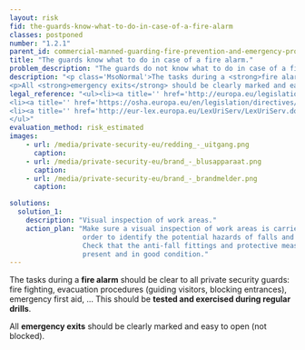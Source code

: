 ```yaml
---
layout: risk
fid: the-guards-know-what-to-do-in-case-of-a-fire-alarm
classes: postponed
number: "1.2.1"
parent_id: commercial-manned-guarding-fire-prevention-and-emergency-procedures
title: "The guards know what to do in case of a fire alarm."
problem_description: "The guards do not know what to do in case of a fire alarm."
description: "<p class='MsoNormal'>The tasks during a <strong>fire alarm</strong> should be clear to all private security guards: fire fighting, evacuation procedures (guiding visitors, blocking entrances), emergency first aid, ... This should be <strong>tested and exercised during regular drills</strong>.</p>&#13;
<p>All <strong>emergency exits</strong> should be clearly marked and easy to open (not blocked).</p>"
legal_reference: "<ul><li><a title='' href='http://europa.eu/legislation_summaries/employment_and_social_policy/health_hygiene_safety_at_work/c11113_en.htm' rel='nofollow' target='_blank'>89/391/CEE Implementing measures to improve the health and safety of workers (framework directive).</a></li>&#13;
<li><a title='' href='https://osha.europa.eu/en/legislation/directives/workplaces-equipment-signs-personal-protective-equipment/osh-directives/2' rel='nofollow' target='_blank'>89/654/EEC Directive on the minimum safety and health requirements for the workplace</a>.</li>&#13;
<li><a title='' href='http://eur-lex.europa.eu/LexUriServ/LexUriServ.do?uri=CELEX:01992L0058-20070627:EN:NOT' rel='nofollow' target='_blank'>92/58/EEC on the minimum requirements for the provision of safety and/or health signs at work</a>.</li>&#13;
</ul>"
evaluation_method: risk_estimated
images:
    - url: /media/private-security-eu/redding_-_uitgang.png
      caption: 
    - url: /media/private-security-eu/brand_-_blusapparaat.png
      caption: 
    - url: /media/private-security-eu/brand_-_brandmelder.png
      caption: 

solutions:
  solution_1:
    description: "Visual inspection of work areas."
    action_plan: "Make sure a visual inspection of work areas is carried out in
                  order to identify the potential hazards of falls and slips.
                  Check that the anti-fall fittings and protective measures are
                  present and in good condition."
---
```

The tasks during a **fire alarm** should be clear to all private security
guards: fire fighting, evacuation procedures (guiding visitors, blocking
entrances), emergency first aid, ... This should be **tested and exercised
during regular drills**.

All **emergency exits** should be clearly marked and easy to open (not
blocked).


